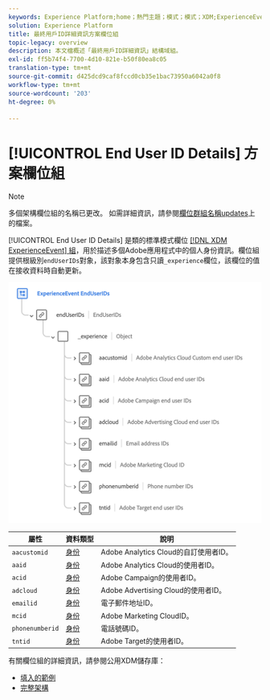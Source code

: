 ```yaml
---
keywords: Experience Platform;home；熱門主題；模式；模式；XDM;ExperienceEvent;fields；模式；模式；模式設計；欄位組；欄位組；enduserids;end-user;end user;ids;
solution: Experience Platform
title: 最終用戶ID詳細資訊方案欄位組
topic-legacy: overview
description: 本文檔概述「最終用戶ID詳細資訊」結構域組。
exl-id: ff5b74f4-7700-4d10-821e-b50f80ea8c05
translation-type: tm+mt
source-git-commit: d425dcd9caf8fccd0cb35e1bac73950a6042a0f8
workflow-type: tm+mt
source-wordcount: '203'
ht-degree: 0%

---
```



# [!UICONTROL End User ID Details] 方案欄位組

>[!NOTE]
>
>多個架構欄位組的名稱已更改。 如需詳細資訊，請參閱[欄位群組名稱updates](../name-updates.md)上的檔案。

[!UICONTROL End User ID Details] 是類的標準模式欄位 [[!DNL XDM ExperienceEvent] 組](../../classes/individual-profile.md)，用於描述多個Adobe應用程式中的個人身份資訊。欄位組提供根級別`endUserIDs`對象，該對象本身包含只讀`_experience`欄位，該欄位的值在接收資料時自動更新。

<img src="../../images/field-groups/enduserids.png" width="700" /><br />

| 屬性 | 資料類型 | 說明 |
| --- | --- | --- |
| `aacustomid` | [身份](../../data-types/identity.md) | Adobe Analytics Cloud的自訂使用者ID。 |
| `aaid` | [身份](../../data-types/identity.md) | Adobe Analytics Cloud的使用者ID。 |
| `acid` | [身份](../../data-types/identity.md) | Adobe Campaign的使用者ID。 |
| `adcloud` | [身份](../../data-types/identity.md) | Adobe Advertising Cloud的使用者ID。 |
| `emailid` | [身份](../../data-types/identity.md) | 電子郵件地址ID。 |
| `mcid` | [身份](../../data-types/identity.md) | Adobe Marketing CloudID。 |
| `phonenumberid` | [身份](../../data-types/identity.md) | 電話號碼ID。 |
| `tntid` | [身份](../../data-types/identity.md) | Adobe Target的使用者ID。 |

有關欄位組的詳細資訊，請參閱公用XDM儲存庫：

* [填入的範例](https://github.com/adobe/xdm/blob/master/components/mixins/experience-event/experienceevent-enduserids.example.1.json)
* [完整架構](https://github.com/adobe/xdm/blob/master/components/mixins/experience-event/experienceevent-enduserids.schema.json)
